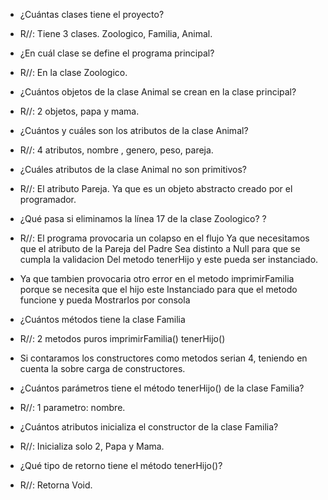 - ¿Cuántas clases tiene el proyecto?
- R//: Tiene 3 clases. Zoologico, Familia, Animal.


- ¿En cuál clase se define el programa principal?
- R//: En la clase Zoologico.

  
- ¿Cuántos objetos de la clase Animal se crean en la clase
  principal?
- R//: 2 objetos, papa y mama.


- ¿Cuántos y cuáles son los atributos de la clase Animal?
- R//: 4 atributos,
nombre , genero, peso, pareja.


- ¿Cuáles atributos de la clase Animal no son primitivos?
- R//: El atributo Pareja. Ya que es un objeto
abstracto creado por el programador.


- ¿Qué pasa si eliminamos la línea 17 de la clase Zoologico? ?
- R//: El programa provocaria un colapso en el flujo 
Ya que necesitamos que el atributo de la Pareja del Padre
Sea distinto a Null para que se cumpla la validacion 
Del metodo tenerHijo y este pueda ser instanciado.

- Ya que tambien provocaria otro error en el metodo 
imprimirFamilia porque se necesita que el hijo este
Instanciado para que el metodo funcione y pueda
Mostrarlos por consola


- ¿Cuántos métodos tiene la clase Familia
- R//: 2 metodos puros
  imprimirFamilia()
  tenerHijo()
- Si contaramos los constructores como metodos serian 4,
teniendo en cuenta la sobre carga de constructores.


- ¿Cuántos parámetros tiene el método tenerHijo() de la clase
  Familia?
- R//: 1 parametro: nombre.


- ¿Cuántos atributos inicializa el constructor de la clase Familia?
- R//: Inicializa solo 2, Papa y Mama.


- ¿Qué tipo de retorno tiene el método tenerHijo()?
- R//: Retorna Void.


